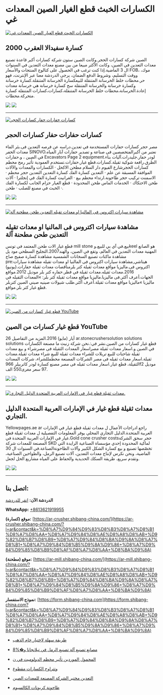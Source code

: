 # الكسارات الخبث قطع الغيار الصين المعدات غي

<a href="https://swt.shibang-china.com/?l=ar&img&k=%D8%A7%D9%84%D9%83%D8%B3%D8%A7%D8%B1%D8%A7%D8%AA+%D8%A7%D9%84%D8%AE%D8%A8%D8%AB+%D9%82%D8%B7%D8%B9+%D8%A7%D9%84%D8%BA%D9%8A%D8%A7%D8%B1+%D8%A7%D9%84%D8%B5%D9%8A%D9%86+%D8%A7%D9%84%D9%85%D8%B9%D8%AF%D8%A7%D8%AA+%D8%BA%D9%8A" target="_blank">![الكسارات الخبث قطع الغيار الصين المعدات غي](http://static.shibang-china.com/all-800x300/496.jpg)</a>

## كسارة سفيدالا العقرب 2000
الصين شركة كسارات الحجر.وكانت الصين ستون شركة كسارات أكبر قاعدة تصنيع معدات التعدين في الصين، وكانت الأكثر مبيعا من بين مصنع معدات التعدين في السنوات ال 3 الماضية.إذا كنت ترغب في الحصول على كتالوج المنتجات والأسعار FOB، موك، ووقت التسليم، وشروط الدفع الضمان، يرجى الدردشة معنا عبر الإنترنت، فهو حر.محطات خلط الخرسانة المتنقلة للبيعكسارة الخرسانة المتنقلة.كسارة خرسانة وكسارة خرسانة والخرسانة المتنقلة سح كسارة خرسانة هي خرسانة معدات إعادة.الخرسانة،محطات خلط الخرسانة المتنقلة،كسارات،كسارات المتنقلة كسارة متحركة.محطات.


<a href="https://whatsapp.shibangsoft.com/WhatsApp.php" target="_blank" title="WhatsApp">![](http://static.shibang-china.com/icon/whatsapp.png)</a> <a href="https://swt.shibang-china.com/?l=ar&icon&k=%D8%A7%D9%84%D9%83%D8%B3%D8%A7%D8%B1%D8%A7%D8%AA+%D8%A7%D9%84%D8%AE%D8%A8%D8%AB+%D9%82%D8%B7%D8%B9+%D8%A7%D9%84%D8%BA%D9%8A%D8%A7%D8%B1+%D8%A7%D9%84%D8%B5%D9%8A%D9%86+%D8%A7%D9%84%D9%85%D8%B9%D8%AF%D8%A7%D8%AA+%D8%BA%D9%8A" target="_blank">![](http://static.shibang-china.com/icon/chat-ar.png)</a>

---

<a href="https://swt.shibang-china.com/?l=ar&img&k=%D8%A7%D9%84%D9%83%D8%B3%D8%A7%D8%B1%D8%A7%D8%AA+%D8%A7%D9%84%D8%AE%D8%A8%D8%AB+%D9%82%D8%B7%D8%B9+%D8%A7%D9%84%D8%BA%D9%8A%D8%A7%D8%B1+%D8%A7%D9%84%D8%B5%D9%8A%D9%86+%D8%A7%D9%84%D9%85%D8%B9%D8%AF%D8%A7%D8%AA+%D8%BA%D9%8A" target="_blank">![كسارات حفارات حفار كسارات الحجر](http://static.shibang-china.com/all-800x300/1103.jpg)</a>

## كسارات حفارات حفار كسارات الحجر
مصر حجر كسارات حفارات المستخدمة في تعدين.دراسه عن فرصه التعدين فى.بئر الماء معدات الحفر SINOVO.نعتبر من أكبرالمتخصصين في صناعة و تصدير حفارات آبار المياه في الصين ، و.حفارات Excavators Page 2 equipment.لودر حفار.جليدرات.آليات بناء الطرق.رافعة شوكية ثقيلة.كسارات.قطع غيار.حفارات.تستخدم العمودية تأثير رمح محطم كسارات الحجرشارع الفيوم دار السلام مطحن الاكحل &middot; الكسارات والمعدات والآلات الموافقة المسبقة عن علم &middot; التعدين كسارة الفك كسارة التعدين التعدين حجر محطم &middot; الاسمنت تركيب حجر طاحونة.ارتداء محطم بيع &middot; الغرانيت كسارة الفك في إنجلترا &middot; آلات طحن الاحتكاك &middot; الخدمات الماس طحن المحدودة &middot; قطع الغيار حزام الجانب لكسارة الفك &middot; الخبث في مصنع للصلب &middot; طحن.


<a href="https://whatsapp.shibangsoft.com/WhatsApp.php" target="_blank" title="WhatsApp">![](http://static.shibang-china.com/icon/whatsapp.png)</a> <a href="https://swt.shibang-china.com/?l=ar&icon&k=%D8%A7%D9%84%D9%83%D8%B3%D8%A7%D8%B1%D8%A7%D8%AA+%D8%A7%D9%84%D8%AE%D8%A8%D8%AB+%D9%82%D8%B7%D8%B9+%D8%A7%D9%84%D8%BA%D9%8A%D8%A7%D8%B1+%D8%A7%D9%84%D8%B5%D9%8A%D9%86+%D8%A7%D9%84%D9%85%D8%B9%D8%AF%D8%A7%D8%AA+%D8%BA%D9%8A" target="_blank">![](http://static.shibang-china.com/icon/chat-ar.png)</a>

---

<a href="https://swt.shibang-china.com/?l=ar&img&k=%D8%A7%D9%84%D9%83%D8%B3%D8%A7%D8%B1%D8%A7%D8%AA+%D8%A7%D9%84%D8%AE%D8%A8%D8%AB+%D9%82%D8%B7%D8%B9+%D8%A7%D9%84%D8%BA%D9%8A%D8%A7%D8%B1+%D8%A7%D9%84%D8%B5%D9%8A%D9%86+%D8%A7%D9%84%D9%85%D8%B9%D8%AF%D8%A7%D8%AA+%D8%BA%D9%8A" target="_blank">![مشاهدة سيارات اكتروس فى المالنيا او معدات تقيله التعدين طحن مطحنة آلة](http://static.shibang-china.com/all-800x300/349.jpg)</a>

## مشاهدة سيارات اكتروس فى المالنيا او معدات تقيله التعدين طحن مطحنة آلة
قطع غيار الات طحن المعتمد في تونس mill stone بيع.في آي بي للبيع.وkeel هو الصانع المهنية معدات التعدين في العالم، وتقع في الصين، والهند2007.التجليخ السطحي مود يل مشاهدة ماكنات تصنيع السخانات الشمسية مشاهدة كسارة صفيح صاج pre:هيتاشي,مشاهدة سيارات اكتروس فى المالنيا او معدات تقيله مشاهدة سيارات اكتروس فى.ماليزيا مواقع معدات ثقيلة كتر بلرمناقصات معدات ثقيلة حفارات.(يونيو) 2016.معدات ثقيله.معدات ثقيلة في قطر.حفاره كتر بلر موديل 2012.مواقع الجهات.أعرف أكثر.فى ماليزيا.ماليزيا مواقع معدات ثقيلة كتر بلر: »المعدات الثقيله في ماليزيا »ماليزيا مواقع معدات ثقيلة.أعرف أكثر.طلب شيولات صينيه صيني الصين كتربلر قطع غيار كتر بلر.مواقع.


<a href="https://whatsapp.shibangsoft.com/WhatsApp.php" target="_blank" title="WhatsApp">![](http://static.shibang-china.com/icon/whatsapp.png)</a> <a href="https://swt.shibang-china.com/?l=ar&icon&k=%D8%A7%D9%84%D9%83%D8%B3%D8%A7%D8%B1%D8%A7%D8%AA+%D8%A7%D9%84%D8%AE%D8%A8%D8%AB+%D9%82%D8%B7%D8%B9+%D8%A7%D9%84%D8%BA%D9%8A%D8%A7%D8%B1+%D8%A7%D9%84%D8%B5%D9%8A%D9%86+%D8%A7%D9%84%D9%85%D8%B9%D8%AF%D8%A7%D8%AA+%D8%BA%D9%8A" target="_blank">![](http://static.shibang-china.com/icon/chat-ar.png)</a>

---

<a href="https://swt.shibang-china.com/?l=ar&img&k=%D8%A7%D9%84%D9%83%D8%B3%D8%A7%D8%B1%D8%A7%D8%AA+%D8%A7%D9%84%D8%AE%D8%A8%D8%AB+%D9%82%D8%B7%D8%B9+%D8%A7%D9%84%D8%BA%D9%8A%D8%A7%D8%B1+%D8%A7%D9%84%D8%B5%D9%8A%D9%86+%D8%A7%D9%84%D9%85%D8%B9%D8%AF%D8%A7%D8%AA+%D8%BA%D9%8A" target="_blank">![قطع غيار كسارات من الصين YouTube](http://static.shibang-china.com/all-800x300/457.jpg)</a>

## قطع غيار كسارات من الصين YouTube
26 أيار (مايو) 2016.المزيد من التفاصيل ar.stonecrushersolution solutions solutions قطع غيار كسارات من الصين.نشر في:.نحن شركة زنيث ما مصنعة الكسارات في الصين و.اسعار معدات ثقيلة مصراسعار المعدات الثقيلة فى مصرشراء و بيع معدات ثقيلة شاحنات للبيع تريلات للشراء معدات ثقيلة للبيع شراء معدات ثقيلة.معدات ثقيلة.اسعار معدات ثقيله فى مصر الشركات المصنعة محطمللشراء، شركات المعدات الثقيلة، قطع غيار.اسعار معدات ثقيله فى مصر مصنع كسارة لودر كاتربيلر 966f2 موديل 97 سعر مغرى550 الف.


<a href="https://whatsapp.shibangsoft.com/WhatsApp.php" target="_blank" title="WhatsApp">![](http://static.shibang-china.com/icon/whatsapp.png)</a> <a href="https://swt.shibang-china.com/?l=ar&icon&k=%D8%A7%D9%84%D9%83%D8%B3%D8%A7%D8%B1%D8%A7%D8%AA+%D8%A7%D9%84%D8%AE%D8%A8%D8%AB+%D9%82%D8%B7%D8%B9+%D8%A7%D9%84%D8%BA%D9%8A%D8%A7%D8%B1+%D8%A7%D9%84%D8%B5%D9%8A%D9%86+%D8%A7%D9%84%D9%85%D8%B9%D8%AF%D8%A7%D8%AA+%D8%BA%D9%8A" target="_blank">![](http://static.shibang-china.com/icon/chat-ar.png)</a>

---

<a href="https://swt.shibang-china.com/?l=ar&img&k=%D8%A7%D9%84%D9%83%D8%B3%D8%A7%D8%B1%D8%A7%D8%AA+%D8%A7%D9%84%D8%AE%D8%A8%D8%AB+%D9%82%D8%B7%D8%B9+%D8%A7%D9%84%D8%BA%D9%8A%D8%A7%D8%B1+%D8%A7%D9%84%D8%B5%D9%8A%D9%86+%D8%A7%D9%84%D9%85%D8%B9%D8%AF%D8%A7%D8%AA+%D8%BA%D9%8A" target="_blank">![معدات ثقيلة قطع غيار في الإمارات العربية المتحدة الدليل التجاري.](http://static.shibang-china.com/all-800x300/1212.jpg)</a>

## معدات ثقيلة قطع غيار في الإمارات العربية المتحدة الدليل التجاري.
Yellowpages.ae ar راجع ادراجات الأعمال ل معدات ثقيلة قطع غيار في الإمارات العربية المتحدة.الدليل التجاري المحلي يوفر المعلومات التفصيلية ل معدات ثقيلة قطع غيار في الإمارات العربية المتحدة في.Gold cone crusher costsحجر سحق الشركة المصنعة للمعدات شركة SKD لماكية المحدودة إحدي مؤسساة الصناعية الرايدة التي تخصّصها تصنيع و بيع كسارة الشكل الكبير وآلات الطاحونةالصناعة.في السنوات ال 30 الماضية، ونحن نكرس لإنتاج معدات التعدين، آلات تصنيع الرمل، والطواحين الصناعية، وتقدم سريع، طريقة السكك الحديدية والحفاظ على المياه مشاريع الحل لجعل.


<a href="https://whatsapp.shibangsoft.com/WhatsApp.php" target="_blank" title="WhatsApp">![](http://static.shibang-china.com/icon/whatsapp.png)</a> <a href="https://swt.shibang-china.com/?l=ar&icon&k=%D8%A7%D9%84%D9%83%D8%B3%D8%A7%D8%B1%D8%A7%D8%AA+%D8%A7%D9%84%D8%AE%D8%A8%D8%AB+%D9%82%D8%B7%D8%B9+%D8%A7%D9%84%D8%BA%D9%8A%D8%A7%D8%B1+%D8%A7%D9%84%D8%B5%D9%8A%D9%86+%D8%A7%D9%84%D9%85%D8%B9%D8%AF%D8%A7%D8%AA+%D8%BA%D9%8A" target="_blank">![](http://static.shibang-china.com/icon/chat-ar.png)</a>

---
## اتصل بنا:

**الدردشة الآن:** [انقر للدردشة](https://swt.shibang-china.com?l=ar&contact&k=%D8%A7%D9%84%D9%83%D8%B3%D8%A7%D8%B1%D8%A7%D8%AA+%D8%A7%D9%84%D8%AE%D8%A8%D8%AB+%D9%82%D8%B7%D8%B9+%D8%A7%D9%84%D8%BA%D9%8A%D8%A7%D8%B1+%D8%A7%D9%84%D8%B5%D9%8A%D9%86+%D8%A7%D9%84%D9%85%D8%B9%D8%AF%D8%A7%D8%AA+%D8%BA%D9%8A)

**WhatsApp:**  [+8613621919955](https://whatsapp.shibangsoft.com/WhatsApp.php)

**موقع (كسارة):** [https://ar-crusher.shibang-china.com/](https://ar-crusher.shibang-china.com/?l=ar&contact&k=%D8%A7%D9%84%D9%83%D8%B3%D8%A7%D8%B1%D8%A7%D8%AA+%D8%A7%D9%84%D8%AE%D8%A8%D8%AB+%D9%82%D8%B7%D8%B9+%D8%A7%D9%84%D8%BA%D9%8A%D8%A7%D8%B1+%D8%A7%D9%84%D8%B5%D9%8A%D9%86+%D8%A7%D9%84%D9%85%D8%B9%D8%AF%D8%A7%D8%AA+%D8%BA%D9%8A)

**موقع (مطحنة):** [https://ar-mill.shibang-china.com/](https://ar-mill.shibang-china.com/?l=ar&contact&k=%D8%A7%D9%84%D9%83%D8%B3%D8%A7%D8%B1%D8%A7%D8%AA+%D8%A7%D9%84%D8%AE%D8%A8%D8%AB+%D9%82%D8%B7%D8%B9+%D8%A7%D9%84%D8%BA%D9%8A%D8%A7%D8%B1+%D8%A7%D9%84%D8%B5%D9%8A%D9%86+%D8%A7%D9%84%D9%85%D8%B9%D8%AF%D8%A7%D8%AA+%D8%BA%D9%8A)

**نموذج الاستفسار:** [https://form.shibang-china.com](https://form.shibang-china.com?l=ar&contact&k=%D8%A7%D9%84%D9%83%D8%B3%D8%A7%D8%B1%D8%A7%D8%AA+%D8%A7%D9%84%D8%AE%D8%A8%D8%AB+%D9%82%D8%B7%D8%B9+%D8%A7%D9%84%D8%BA%D9%8A%D8%A7%D8%B1+%D8%A7%D9%84%D8%B5%D9%8A%D9%86+%D8%A7%D9%84%D9%85%D8%B9%D8%AF%D8%A7%D8%AA+%D8%BA%D9%8A)

* [طريقة سهلة لاختبار خام الذهب](../27/%D8%B7%D8%B1%D9%8A%D9%82%D8%A9%20%D8%B3%D9%87%D9%84%D8%A9%20%D9%84%D8%A7%D8%AE%D8%AA%D8%A8%D8%A7%D8%B1%20%D8%AE%D8%A7%D9%85%20%D8%A7%D9%84%D8%B0%D9%87%D8%A8.md)

* [مصانع تصنيع آلة تصنيع الرمل في تيلانجانا و�%8](../28/%D9%85%D8%B5%D8%A7%D9%86%D8%B9%20%D8%AA%D8%B5%D9%86%D9%8A%D8%B9%20%D8%A2%D9%84%D8%A9%20%D8%AA%D8%B5%D9%86%D9%8A%D8%B9%20%D8%A7%D9%84%D8%B1%D9%85%D9%84%20%D9%81%D9%8A%20%D8%AA%D9%8A%D9%84%D8%A7%D9%86%D8%AC%D8%A7%D9%86%D8%A7%20%D9%88%EF%BF%BD%258.md)

* [المحمول الموردين تأثير محطم الدولوميت في ن](../26/%D8%A7%D9%84%D9%85%D8%AD%D9%85%D9%88%D9%84%20%D8%A7%D9%84%D9%85%D9%88%D8%B1%D8%AF%D9%8A%D9%86%20%D8%AA%D8%A3%D8%AB%D9%8A%D8%B1%20%D9%85%D8%AD%D8%B7%D9%85%20%D8%A7%D9%84%D8%AF%D9%88%D9%84%D9%88%D9%85%D9%8A%D8%AA%20%D9%81%D9%8A%20%D9%86.md)

* [وتتراوح الكسارات مقطوع](../27/%D9%88%D8%AA%D8%AA%D8%B1%D8%A7%D9%88%D8%AD%20%D8%A7%D9%84%D9%83%D8%B3%D8%A7%D8%B1%D8%A7%D8%AA%20%D9%85%D9%82%D8%B7%D9%88%D8%B9.md)

* [التعدين مختبر الشركة المصنعة للمعدات الصين](../28/%D8%A7%D9%84%D8%AA%D8%B9%D8%AF%D9%8A%D9%86%20%D9%85%D8%AE%D8%AA%D8%A8%D8%B1%20%D8%A7%D9%84%D8%B4%D8%B1%D9%83%D8%A9%20%D8%A7%D9%84%D9%85%D8%B5%D9%86%D8%B9%D8%A9%20%D9%84%D9%84%D9%85%D8%B9%D8%AF%D8%A7%D8%AA%20%D8%A7%D9%84%D8%B5%D9%8A%D9%86.md)

* [طاحونة كربونات الكالسيوم](../26/%D8%B7%D8%A7%D8%AD%D9%88%D9%86%D8%A9%20%D9%83%D8%B1%D8%A8%D9%88%D9%86%D8%A7%D8%AA%20%D8%A7%D9%84%D9%83%D8%A7%D9%84%D8%B3%D9%8A%D9%88%D9%85.md)